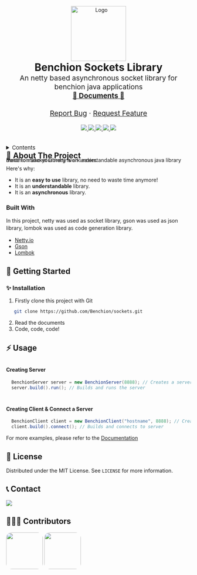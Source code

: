 <div align="center">
    <img src="https://i.ibb.co/1fBzgRN/Benchion-Sockets.png" alt="Logo" width="150">
</div>

<div align="center">

<h1 align="center" style="margin: 0;">Benchion Sockets Library</h1>
<p align="center" style="margin-top: 0; font-size: 1.2rem;">
    An netty based asynchronous socket library for benchion java applications
    <br />
    <a href="https://github.com/Benchion/sockets/wiki"><strong>📖 Documents 📖</strong></a>
    <br />
    <br />
    <a href="https://github.com/Benchion/sockets/issues">Report Bug</a>
    ·
    <a href="https://github.com/Benchion/sockets/issues">Request Feature</a>
  </p>
</div>
<div align="center">
    <a href="https://github.com/orgs/Benchion/people">
        <img src="https://img.shields.io/github/contributors/Benchion/sockets?style=for-the-badge"></img>
    </a>
    <a href="https://github.com/Benchion/sockets/network/members">
        <img src="https://img.shields.io/github/forks/Benchion/sockets?style=for-the-badge"></img>
    </a>
    <a href="https://github.com/Benchion/sockets/stargazers">
        <img src="https://img.shields.io/github/stars/Benchion/sockets?style=for-the-badge"></img>
    </a>
    <a href="https://github.com/Benchion/sockets/issues">
        <img src="https://img.shields.io/github/issues/Benchion/sockets?style=for-the-badge"></img>
    </a>
    <a href="https://github.com/Benchion/sockets/blob/main/LICENSE">
        <img src="https://img.shields.io/github/license/Benchion/sockets?style=for-the-badge"></img>
    </a>

</div>
<br/>
<br/>
<details>
  <summary style="font-size: 15px;">Contents</summary>
  <ol>
    <li>
      <a href="#about-the-project">About The Project</a>
      <ul>
        <li><a href="#built-with">Built With</a></li>
      </ul>
    </li>
    <li>
      <a href="#getting-started">Getting Started</a>
      <ul>
        <li><a href="#prerequisites">Prerequisites</a></li>
        <li><a href="#installation">Installation</a></li>
      </ul>
    </li>
    <li><a href="#usage">Usage</a></li>
    <li><a href="#license">License</a></li>
    <li><a href="#contact">Contact</a></li>
    <li><a href="#contributors">Contributors</a></li>
  </ol>
</details>

<h2 style="margin: 0;">📗 About The Project</h2>
<p style="margin: 0; line-height: 0;">
Benchion Socket Library is an understandable asynchronous java library made to make your netty work easier.
</p>

Here's why:
* It is an **easy to use** library, no need to waste time anymore!
* It is an **understandable** library.
* It is an **asynchronous** library.

### Built With
<p style="margin: 0; line-height: 20px;">In this project, netty was used as socket library, gson was used as json library, lombok was used as code generation library.</p>

* [Netty.io](https://netty.io)
* [Gson](https://github.com/google/gson)
* [Lombok](https://projectlombok.org)

## 🌙 Getting Started

### ✨ Installation

1. Firstly clone this project with Git
```sh
   git clone https://github.com/Benchion/sockets.git
```
2. Read the documents
3. Code, code, code!

## ⚡ Usage
<h4 style="margin-top: 30px;">Creating Server</h4>

```java
  BenchionServer server = new BenchionServer(8888); // Creates a server
  server.build().run(); // Builds and runs the server
```

<br>
<h4 style="margin-top: 10px;">Creating Client & Connect a Server</h4>

```java
  BenchionClient client = new BenchionClient("hostname", 8888); // Creates a client
  client.build().connect(); // Builds and connects to server
```

For more examples, please refer to the [Documentation](https://gitbook.io)

## 🔐 License
Distributed under the MIT License. See `LICENSE` for more information.

## 📞 Contact
<a href="https://discordapp.com/users/309326498500968449"><img src="https://img.shields.io/badge/-Discord-black.svg?style=for-the-badge&logo=discord&logoColor=white&colorB=6366F1"></img></a>

## 🧑🏻‍💻 Contributors
<img src="https://i.ibb.co/cvBQ2Qj/Gimble-Logo-Design.png" width="100" style="border-radius: 15px"></img>
<img src="https://i.ibb.co/rHZn9SJ/pp-00000.png" width="100" style="border-radius: 15px"></img>
